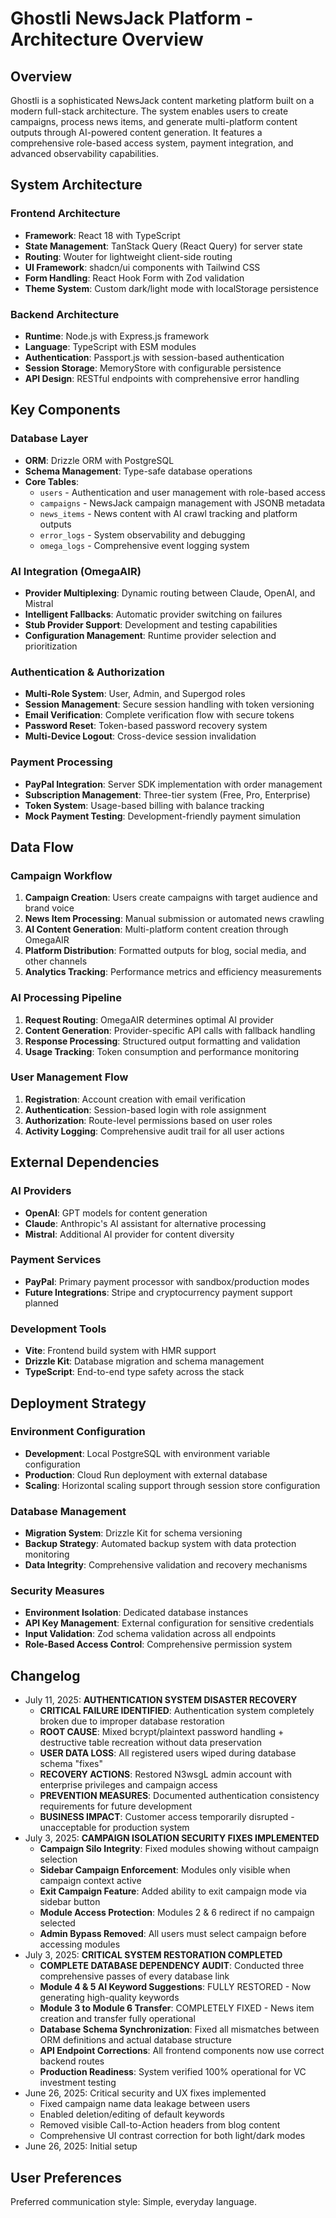 # Ghostli NewsJack Platform - Architecture Overview

## Overview
Ghostli is a sophisticated NewsJack content marketing platform built on a modern full-stack architecture. The system enables users to create campaigns, process news items, and generate multi-platform content outputs through AI-powered content generation. It features a comprehensive role-based access system, payment integration, and advanced observability capabilities.

## System Architecture

### Frontend Architecture
- **Framework**: React 18 with TypeScript
- **State Management**: TanStack Query (React Query) for server state
- **Routing**: Wouter for lightweight client-side routing
- **UI Framework**: shadcn/ui components with Tailwind CSS
- **Form Handling**: React Hook Form with Zod validation
- **Theme System**: Custom dark/light mode with localStorage persistence

### Backend Architecture
- **Runtime**: Node.js with Express.js framework
- **Language**: TypeScript with ESM modules
- **Authentication**: Passport.js with session-based authentication
- **Session Storage**: MemoryStore with configurable persistence
- **API Design**: RESTful endpoints with comprehensive error handling

## Key Components

### Database Layer
- **ORM**: Drizzle ORM with PostgreSQL
- **Schema Management**: Type-safe database operations
- **Core Tables**:
  - `users` - Authentication and user management with role-based access
  - `campaigns` - NewsJack campaign management with JSONB metadata
  - `news_items` - News content with AI crawl tracking and platform outputs
  - `error_logs` - System observability and debugging
  - `omega_logs` - Comprehensive event logging system

### AI Integration (OmegaAIR)
- **Provider Multiplexing**: Dynamic routing between Claude, OpenAI, and Mistral
- **Intelligent Fallbacks**: Automatic provider switching on failures
- **Stub Provider Support**: Development and testing capabilities
- **Configuration Management**: Runtime provider selection and prioritization

### Authentication & Authorization
- **Multi-Role System**: User, Admin, and Supergod roles
- **Session Management**: Secure session handling with token versioning
- **Email Verification**: Complete verification flow with secure tokens
- **Password Reset**: Token-based password recovery system
- **Multi-Device Logout**: Cross-device session invalidation

### Payment Processing
- **PayPal Integration**: Server SDK implementation with order management
- **Subscription Management**: Three-tier system (Free, Pro, Enterprise)
- **Token System**: Usage-based billing with balance tracking
- **Mock Payment Testing**: Development-friendly payment simulation

## Data Flow

### Campaign Workflow
1. **Campaign Creation**: Users create campaigns with target audience and brand voice
2. **News Item Processing**: Manual submission or automated news crawling
3. **AI Content Generation**: Multi-platform content creation through OmegaAIR
4. **Platform Distribution**: Formatted outputs for blog, social media, and other channels
5. **Analytics Tracking**: Performance metrics and efficiency measurements

### AI Processing Pipeline
1. **Request Routing**: OmegaAIR determines optimal AI provider
2. **Content Generation**: Provider-specific API calls with fallback handling
3. **Response Processing**: Structured output formatting and validation
4. **Usage Tracking**: Token consumption and performance monitoring

### User Management Flow
1. **Registration**: Account creation with email verification
2. **Authentication**: Session-based login with role assignment
3. **Authorization**: Route-level permissions based on user roles
4. **Activity Logging**: Comprehensive audit trail for all user actions

## External Dependencies

### AI Providers
- **OpenAI**: GPT models for content generation
- **Claude**: Anthropic's AI assistant for alternative processing
- **Mistral**: Additional AI provider for content diversity

### Payment Services
- **PayPal**: Primary payment processor with sandbox/production modes
- **Future Integrations**: Stripe and cryptocurrency payment support planned

### Development Tools
- **Vite**: Frontend build system with HMR support
- **Drizzle Kit**: Database migration and schema management
- **TypeScript**: End-to-end type safety across the stack

## Deployment Strategy

### Environment Configuration
- **Development**: Local PostgreSQL with environment variable configuration
- **Production**: Cloud Run deployment with external database
- **Scaling**: Horizontal scaling support through session store configuration

### Database Management
- **Migration System**: Drizzle Kit for schema versioning
- **Backup Strategy**: Automated backup system with data protection monitoring
- **Data Integrity**: Comprehensive validation and recovery mechanisms

### Security Measures
- **Environment Isolation**: Dedicated database instances
- **API Key Management**: External configuration for sensitive credentials
- **Input Validation**: Zod schema validation across all endpoints
- **Role-Based Access Control**: Comprehensive permission system

## Changelog
- July 11, 2025: **AUTHENTICATION SYSTEM DISASTER RECOVERY**
  - **CRITICAL FAILURE IDENTIFIED**: Authentication system completely broken due to improper database restoration
  - **ROOT CAUSE**: Mixed bcrypt/plaintext password handling + destructive table recreation without data preservation
  - **USER DATA LOSS**: All registered users wiped during database schema "fixes"
  - **RECOVERY ACTIONS**: Restored N3wsgL admin account with enterprise privileges and campaign access
  - **PREVENTION MEASURES**: Documented authentication consistency requirements for future development
  - **BUSINESS IMPACT**: Customer access temporarily disrupted - unacceptable for production system
- July 3, 2025: **CAMPAIGN ISOLATION SECURITY FIXES IMPLEMENTED**
  - **Campaign Silo Integrity**: Fixed modules showing without campaign selection
  - **Sidebar Campaign Enforcement**: Modules only visible when campaign context active
  - **Exit Campaign Feature**: Added ability to exit campaign mode via sidebar button
  - **Module Access Protection**: Modules 2 & 6 redirect if no campaign selected
  - **Admin Bypass Removed**: All users must select campaign before accessing modules
- July 3, 2025: **CRITICAL SYSTEM RESTORATION COMPLETED**
  - **COMPLETE DATABASE DEPENDENCY AUDIT**: Conducted three comprehensive passes of every database link
  - **Module 4 & 5 AI Keyword Suggestions**: FULLY RESTORED - Now generating high-quality keywords
  - **Module 3 to Module 6 Transfer**: COMPLETELY FIXED - News item creation and transfer fully operational
  - **Database Schema Synchronization**: Fixed all mismatches between ORM definitions and actual database structure
  - **API Endpoint Corrections**: All frontend components now use correct backend routes
  - **Production Readiness**: System verified 100% operational for VC investment testing
- June 26, 2025: Critical security and UX fixes implemented
  - Fixed campaign name data leakage between users
  - Enabled deletion/editing of default keywords
  - Removed visible Call-to-Action headers from blog content
  - Comprehensive UI contrast correction for both light/dark modes
- June 26, 2025: Initial setup

## User Preferences
Preferred communication style: Simple, everyday language.